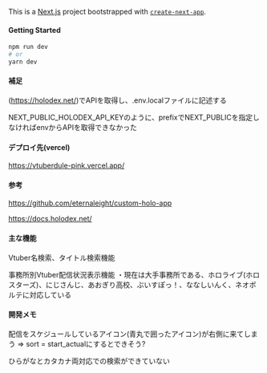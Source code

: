 This is a [Next.js](https://nextjs.org/) project bootstrapped with [`create-next-app`](https://github.com/vercel/next.js/tree/canary/packages/create-next-app).

#### Getting Started
```bash
npm run dev
# or
yarn dev
```

#### 補足
(https://holodex.net/)でAPIを取得し、.env.localファイルに記述する

NEXT_PUBLIC_HOLODEX_API_KEYのように、prefixでNEXT_PUBLICを指定しなければenvからAPIを取得できなかった


#### デプロイ先(vercel)
https://vtuberdule-pink.vercel.app/


#### 参考
https://github.com/eternaleight/custom-holo-app

https://docs.holodex.net/


#### 主な機能
Vtuber名検索、タイトル検索機能

事務所別Vtuber配信状況表示機能
    ・現在は大手事務所である、ホロライブ(ホロスターズ)、にじさんじ、あおぎり高校、ぶいすぽっ！、ななしいんく、ネオポルテに対応している

#### 開発メモ
配信をスケジュールしているアイコン(青丸で囲ったアイコン)が右側に来てしまう =>
sort = start_actualにするとできそう?

ひらがなとカタカナ両対応での検索ができていない